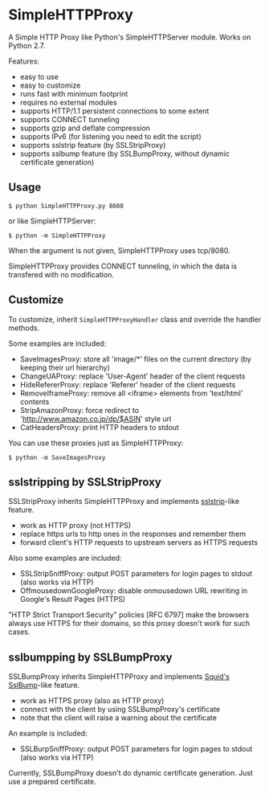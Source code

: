 # SimpleHTTPProxy

A Simple HTTP Proxy like Python's SimpleHTTPServer module.
Works on Python 2.7.

Features:

- easy to use
- easy to customize
- runs fast with minimum footprint
- requires no external modules
- supports HTTP/1.1 persistent connections to some extent
- supports CONNECT tunneling
- supports gzip and deflate compression
- supports IPv6 (for listening you need to edit the script)
- supports sslstrip feature (by SSLStripProxy)
- supports sslbump feature (by SSLBumpProxy, without dynamic certificate generation)


## Usage

```
$ python SimpleHTTPProxy.py 8080
```

or like SimpleHTTPServer:

```
$ python -m SimpleHTTPProxy
```

When the argument is not given, SimpleHTTPProxy uses tcp/8080.

SimpleHTTPProxy provides CONNECT tunneling, in which the data is transfered with no modification.


## Customize

To customize, inherit `SimpleHTTPProxyHandler` class and override the handler methods.

Some examples are included:

- SaveImagesProxy: store all 'image/*' files on the current directory (by keeping their url hierarchy)
- ChangeUAProxy: replace 'User-Agent' header of the client requests
- HideRefererProxy: replace 'Referer' header of the client requests
- RemoveIframeProxy: remove all &lt;iframe&gt; elements from 'text/html' contents
- StripAmazonProxy: force redirect to 'http://www.amazon.co.jp/dp/$ASIN' style url
- CatHeadersProxy: print HTTP headers to stdout

You can use these proxies just as SimpleHTTPProxy:

```
$ python -m SaveImagesProxy
```


## sslstripping by SSLStripProxy

SSLStripProxy inherits SimpleHTTPProxy and implements [sslstrip](http://www.thoughtcrime.org/software/sslstrip/)-like feature.

- work as HTTP proxy (not HTTPS)
- replace https urls to http ones in the responses and remember them
- forward client's HTTP requests to upstream servers as HTTPS requests

Also some examples are included:

- SSLStripSniffProxy: output POST parameters for login pages to stdout (also works via HTTP)
- OffmousedownGoogleProxy: disable onmousedown URL rewriting in Google's Result Pages (HTTPS)

"HTTP Strict Transport Security" policies [RFC 6797] make the browsers always use HTTPS for their domains, so this proxy doesn't work for such cases.


## sslbumpping by SSLBumpProxy

SSLBumpProxy inherits SimpleHTTPProxy and implements [Squid's SslBump](http://wiki.squid-cache.org/Features/SslBump)-like feature.

- work as HTTPS proxy (also as HTTP proxy)
- connect with the client by using SSLBumpProxy's certificate
- note that the client will raise a warning about the certificate

An example is included:

- SSLBurpSniffProxy: output POST parameters for login pages to stdout (also works via HTTP)

Currently, SSLBumpProxy doesn't do dynamic certificate generation.
Just use a prepared certificate.
